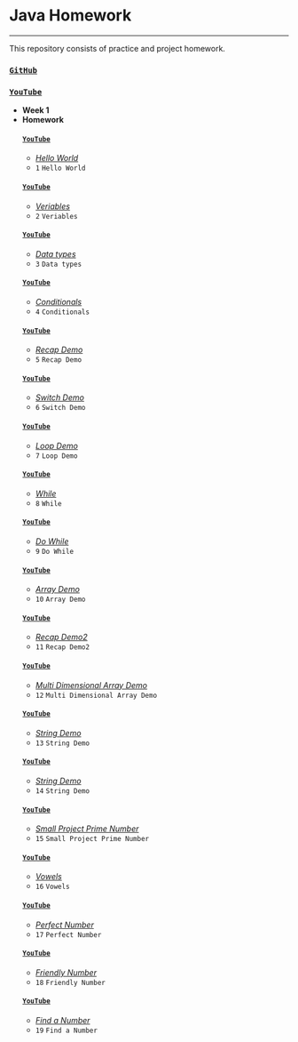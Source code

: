# Java Homework
---
This repository consists of practice and project homework.

### [`GitHub`](https://github.com/huseyinidin/KodlamaioHomeWork)
### [`YouTube`](https://www.youtube.com/watch?v=uucRtKBo6Yg&list=PLqG356ExoxZUGwbqoJEKSMnaxVJe4Uvf8)
 - **Week 1**
 - **Homework**
	#### [`YouTube`](https://www.youtube.com/watch?v=dtP6yK50xIs&list=PLqG356ExoxZUGwbqoJEKSMnaxVJe4Uvf8&index=6)
	 - [*Hello World*](https://github.com/huseyinidin/KodlamaioHomeWork/tree/main/week1/helloWorld/src/helloWorld)
	 - `1` `Hello World`
	#### [`YouTube`](https://www.youtube.com/watch?v=LZqATw5PK2o&list=PLqG356ExoxZUGwbqoJEKSMnaxVJe4Uvf8&index=7)
	 - [*Veriables*](https://github.com/huseyinidin/KodlamaioHomeWork/tree/main/week1/veriables/src/veriables)
 	 - `2` `Veriables` 
	#### [`YouTube`](https://www.youtube.com/watch?v=McySkAILr6s&list=PLqG356ExoxZUGwbqoJEKSMnaxVJe4Uvf8&index=8)
	 - [*Data types*](https://github.com/huseyinidin/KodlamaioHomeWork/tree/main/week1/datatypes/src/datatypes)
	 - `3` `Data types`
	#### [`YouTube`](https://www.youtube.com/watch?v=jqRfNzwCsF8&list=PLqG356ExoxZUGwbqoJEKSMnaxVJe4Uvf8&index=9)
	 - [*Conditionals*](https://github.com/huseyinidin/KodlamaioHomeWork/tree/main/week1/conditionals/src/conditionals)
	  - `4` `Conditionals` 
	#### [`YouTube`](https://www.youtube.com/watch?v=Un3eBVe8lFY&list=PLqG356ExoxZUGwbqoJEKSMnaxVJe4Uvf8&index=10)
	 - [*Recap Demo*](https://github.com/huseyinidin/KodlamaioHomeWork/tree/main/week1/reCapDemo1/src/reCapDemo1)
	 - `5` `Recap Demo` 
	#### [`YouTube`](https://www.youtube.com/watch?v=eoWiaZ2lFgw&list=PLqG356ExoxZUGwbqoJEKSMnaxVJe4Uvf8&index=11)
	 - [*Switch Demo*](https://github.com/huseyinidin/KodlamaioHomeWork/tree/main/week1/switchDemo/src/switchDemo)
	 - `6` `Switch Demo` 
	#### [`YouTube`](https://www.youtube.com/watch?v=oXnUG0e8fVk&list=PLqG356ExoxZUGwbqoJEKSMnaxVJe4Uvf8&index=12)
	 - [*Loop Demo*](https://github.com/huseyinidin/KodlamaioHomeWork/tree/main/week1/loopDemo/src/loopDemo)
	 - `7` `Loop Demo` 
	#### [`YouTube`](https://www.youtube.com/watch?v=_2jRJPFaVN0&list=PLqG356ExoxZUGwbqoJEKSMnaxVJe4Uvf8&index=13)
	 - [*While*](https://github.com/huseyinidin/KodlamaioHomeWork/tree/main/week1/loopDemo/src/loopDemo)
	  - `8` `While` 
	#### [`YouTube`](https://www.youtube.com/watch?v=mtjAXipAo20&list=PLqG356ExoxZUGwbqoJEKSMnaxVJe4Uvf8&index=14)
	 - [*Do While*](https://github.com/huseyinidin/KodlamaioHomeWork/tree/main/week1/loopDemo/src/loopDemo)
	 - `9` `Do While`
	#### [`YouTube`](https://www.youtube.com/watch?v=AvtshUX9gHE&list=PLqG356ExoxZUGwbqoJEKSMnaxVJe4Uvf8&index=15)
	 - [*Array Demo*](https://github.com/huseyinidin/KodlamaioHomeWork/tree/main/week1/arraysDemo/src/arraysDemo)
	  - `10` `Array Demo` 
	#### [`YouTube`](https://www.youtube.com/watch?v=83_X17EZ4XI&list=PLqG356ExoxZUGwbqoJEKSMnaxVJe4Uvf8&index=16)
	 - [*Recap Demo2*](https://github.com/huseyinidin/KodlamaioHomeWork/tree/main/week1/reCapDemo2/src/reCapDemo2)
	 - `11` `Recap Demo2` 
	#### [`YouTube`](https://github.com/huseyinidin/KodlamaioHomeWork/tree/main/week1/multiDimensionalArrayDemo/src/multiDimensionalArrayDemo)
	 - [*Multi Dimensional Array Demo*](https://github.com/huseyinidin/KodlamaioHomeWork/tree/main/week1/switchDemo/src/switchDemo)
	 - `12` `Multi Dimensional Array Demo` 
	#### [`YouTube`](https://www.youtube.com/watch?v=_H8PoxHQibE&list=PLqG356ExoxZUGwbqoJEKSMnaxVJe4Uvf8&index=18)
	 - [*String Demo*](https://github.com/huseyinidin/KodlamaioHomeWork/tree/main/week1/stringDemo/src/stringDemo)
	 - `13` `String Demo` 
	#### [`YouTube`](https://www.youtube.com/watch?v=4ODOWQ1tZgM&list=PLqG356ExoxZUGwbqoJEKSMnaxVJe4Uvf8&index=19)
	 - [*String Demo*](https://github.com/huseyinidin/KodlamaioHomeWork/tree/main/week1/stringDemo/src/stringDemo)
	 - `14` `String Demo` 
	#### [`YouTube`](https://www.youtube.com/watch?v=3uU8WaTssVg&list=PLqG356ExoxZUGwbqoJEKSMnaxVJe4Uvf8&index=20)
	 - [*Small Project Prime Number*](https://github.com/huseyinidin/KodlamaioHomeWork/tree/main/week1/smallProjectPrimeNumber/src/smallProjectPrimeNumber)
	 - `15` `Small Project Prime Number`
	#### [`YouTube`](https://www.youtube.com/watch?v=urX1HV8MT7g&list=PLqG356ExoxZUGwbqoJEKSMnaxVJe4Uvf8&index=21)
	 - [*Vowels*](https://github.com/huseyinidin/KodlamaioHomeWork/tree/main/week1/vowels/src/vowels)
	 - `16` `Vowels` 
	#### [`YouTube`](https://www.youtube.com/watch?v=G1Vy3AYUg5Y&list=PLqG356ExoxZUGwbqoJEKSMnaxVJe4Uvf8&index=22)
	 - [*Perfect Number*](https://github.com/huseyinidin/KodlamaioHomeWork/tree/main/week1/loopDemo/src/loopDemo)
	 - `17` `Perfect Number`
	#### [`YouTube`](https://www.youtube.com/watch?v=35wQMuT-2Z0&list=PLqG356ExoxZUGwbqoJEKSMnaxVJe4Uvf8&index=23)
	 - [*Friendly Number*](https://github.com/huseyinidin/KodlamaioHomeWork/tree/main/week1/loopDemo/src/loopDemo)
	  - `18` `Friendly Number` 
	#### [`YouTube`](https://www.youtube.com/watch?v=MaJXZn3CqVA&list=PLqG356ExoxZUGwbqoJEKSMnaxVJe4Uvf8&index=24)
	 - [*Find a Number*](https://github.com/huseyinidin/KodlamaioHomeWork/tree/main/week1/loopDemo/src/loopDemo)
	 - `19` `Find a Number`